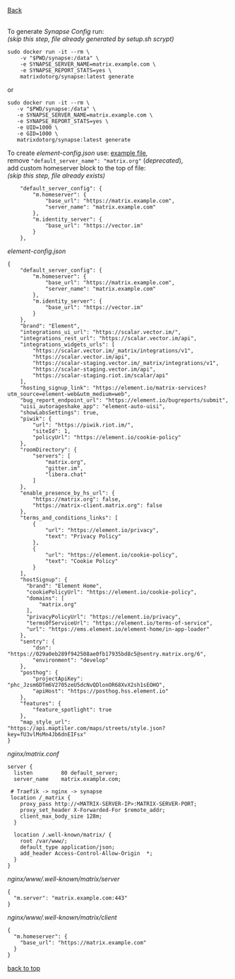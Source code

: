 <p align="left">
  <a href="https://github.com/vdarkobar/Matrix/blob/main/README.md">Back</a>
  <br><br>
</p> 
  
To generate *Synapse Config* run:  
*(skip this step, file already generated by setup.sh scrypt)*
```
sudo docker run -it --rm \
    -v "$PWD/synapse:/data" \
    -e SYNAPSE_SERVER_NAME=matrix.example.com \
    -e SYNAPSE_REPORT_STATS=yes \
    matrixdotorg/synapse:latest generate
 ```
  or
 ```
sudo docker run -it --rm \
    -v "$PWD/synapse:/data" \
    -e SYNAPSE_SERVER_NAME=matrix.example.com \
    -e SYNAPSE_REPORT_STATS=yes \
    -e UID=1000 \
    -e GID=1000 \
    matrixdotorg/synapse:latest generate
```
  
To create *element-config.json* use: <a href="https://develop.element.io/config.json">example file</a>,  
remove `"default_server_name": "matrix.org"` (*deprecated*),  
add custom homeserver block to the top of file:  
*(skip this step, file already exists)*
```
    "default_server_config": {
        "m.homeserver": {
            "base_url": "https://matrix.example.com",
            "server_name": "matrix.example.com"
        },
        "m.identity_server": {
            "base_url": "https://vector.im"
        }
    },
```
  
*element-config.json*  
```
{
    "default_server_config": {
        "m.homeserver": {
            "base_url": "https://matrix.example.com",
            "server_name": "matrix.example.com"
        },
        "m.identity_server": {
            "base_url": "https://vector.im"
        }
    },
    "brand": "Element",
    "integrations_ui_url": "https://scalar.vector.im/",
    "integrations_rest_url": "https://scalar.vector.im/api",
    "integrations_widgets_urls": [
        "https://scalar.vector.im/_matrix/integrations/v1",
        "https://scalar.vector.im/api",
        "https://scalar-staging.vector.im/_matrix/integrations/v1",
        "https://scalar-staging.vector.im/api",
        "https://scalar-staging.riot.im/scalar/api"
    ],
    "hosting_signup_link": "https://element.io/matrix-services?utm_source=element-web&utm_medium=web",
    "bug_report_endpoint_url": "https://element.io/bugreports/submit",
    "uisi_autorageshake_app": "element-auto-uisi",
    "showLabsSettings": true,
    "piwik": {
        "url": "https://piwik.riot.im/",
        "siteId": 1,
        "policyUrl": "https://element.io/cookie-policy"
    },
    "roomDirectory": {
        "servers": [
            "matrix.org",
            "gitter.im",
            "libera.chat"
        ]
    },
    "enable_presence_by_hs_url": {
        "https://matrix.org": false,
        "https://matrix-client.matrix.org": false
    },
    "terms_and_conditions_links": [
        {
            "url": "https://element.io/privacy",
            "text": "Privacy Policy"
        },
        {
            "url": "https://element.io/cookie-policy",
            "text": "Cookie Policy"
        }
    ],
    "hostSignup": {
      "brand": "Element Home",
      "cookiePolicyUrl": "https://element.io/cookie-policy",
      "domains": [
          "matrix.org"
      ],
      "privacyPolicyUrl": "https://element.io/privacy",
      "termsOfServiceUrl": "https://element.io/terms-of-service",
      "url": "https://ems.element.io/element-home/in-app-loader"
    },
    "sentry": {
        "dsn": "https://029a0eb289f942508ae0fb17935bd8c5@sentry.matrix.org/6",
        "environment": "develop"
    },
    "posthog": {
        "projectApiKey": "phc_Jzsm6DTm6V2705zeU5dcNvQDlonOR68XvX2sh1sEOHO",
        "apiHost": "https://posthog.hss.element.io"
    },
    "features": {
        "feature_spotlight": true
    },
    "map_style_url": "https://api.maptiler.com/maps/streets/style.json?key=fU3vlMsMn4Jb6dnEIFsx"
}
```

*nginx/matrix.conf*
```
server {
  listen         80 default_server;
  server_name    matrix.example.com;

 # Traefik -> nginx -> synapse
 location /_matrix {
    proxy_pass http://<MATRIX-SERVER-IP>:MATRIX-SERVER-PORT;
    proxy_set_header X-Forwarded-For $remote_addr;
    client_max_body_size 128m;
  }

  location /.well-known/matrix/ {
    root /var/www/;
    default_type application/json;
    add_header Access-Control-Allow-Origin  *;
  }
}
```

*nginx/www/.well-known/matrix/server*
```
{
  "m.server": "matrix.example.com:443"
}
```

*nginx/www/.well-known/matrix/client*
```
{
  "m.homeserver": {
    "base_url": "https://matrix.example.com"
  }
}
```
  
<a href="https://github.com/vdarkobar/Home-Cloud/blob/main/shared/Matrix.md">back to top</a>
